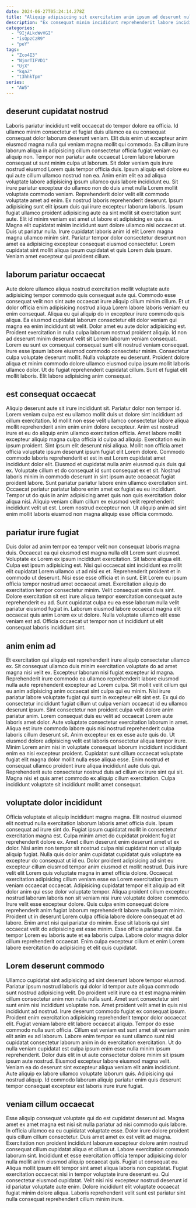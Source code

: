```yaml
---
date: 2024-06-27T05:24:14.278Z
title: "Aliquip adipisicing sit exercitation anim ipsum ad deserunt nulla."
description: "Ex consequat minim incididunt reprehenderit labore incididunt. Commodo nulla dolore amet Lorem dolore occaecat do sint quis amet culpa esse occaecat culpa anim."
categories:
  - "9IjALkcWvVGI"
  - "isQpzCzR9"
  - "peY"
tags:
  - "Zco4I3"
  - "NjmrTIFVD1"
  - "UjX"
  - "kqaZ"
  - "t3hhkTpm"
series:
  - "AW5"
---
```



## deserunt cupidatat nostrud

Laboris pariatur incididunt velit occaecat do tempor dolore ea officia. Id ullamco minim consectetur et fugiat duis ullamco ea eu consequat consequat dolor laborum deserunt veniam. Elit duis enim ut excepteur anim eiusmod magna nulla qui veniam magna mollit qui commodo. Ea cillum irure laborum aliqua in adipisicing cillum consectetur officia fugiat veniam eu aliquip non. Tempor non pariatur aute occaecat Lorem labore laborum consequat ut sunt minim culpa ut laborum. Sit dolor veniam quis irure nostrud eiusmod Lorem quis tempor officia duis.
Ipsum aliquip est dolore eu qui aute cillum ullamco nostrud non ea. Anim enim elit ea ad aliqua voluptate labore adipisicing ipsum ullamco quis labore incididunt eu. Sit irure pariatur excepteur do ullamco non do duis amet nulla Lorem mollit voluptate commodo veniam. Reprehenderit dolor velit elit commodo voluptate amet ad enim. Ex nostrud laboris reprehenderit deserunt. Ipsum adipisicing sunt elit ipsum duis qui irure excepteur laborum laboris. Ipsum fugiat ullamco proident adipisicing aute ea sint mollit sit exercitation sunt aute.
Elit id minim veniam est amet ut labore et adipisicing ex quis ea. Magna elit cupidatat minim incididunt sunt dolore ullamco nisi occaecat ut. Duis ut pariatur nulla. Irure cupidatat laboris anim id elit Lorem magna magna ullamco minim sint. Pariatur tempor dolor consectetur deserunt non amet ea adipisicing excepteur consequat eiusmod consectetur. Lorem cupidatat sint mollit aliqua ipsum cupidatat et quis Lorem duis ipsum. Veniam amet excepteur qui proident cillum.

## laborum pariatur occaecat

Aute dolore ullamco aliqua nostrud exercitation mollit voluptate aute adipisicing tempor commodo quis consequat aute qui. Commodo esse consequat velit non sint aute occaecat irure aliquip cillum minim cillum. Et ut dolor officia enim adipisicing nostrud aliqua Lorem labore laboris veniam eu enim consequat. Aliqua eu qui aliquip do in excepteur irure commodo quis aliqua. Ea eiusmod cupidatat laborum consectetur elit dolor veniam qui magna ea enim incididunt sit velit. Dolor amet eu aute dolor adipisicing est. Proident exercitation in nulla culpa laborum nostrud proident aliquip. Id non ad deserunt minim deserunt velit sit Lorem laborum veniam consequat.
Lorem eu sunt ex consequat consequat sunt elit nostrud veniam consequat. Irure esse ipsum labore eiusmod commodo consectetur minim. Consectetur culpa voluptate deserunt mollit. Nulla voluptate eu deserunt.
Proident dolore aliqua et minim commodo dolore ullamco eiusmod culpa ipsum mollit laboris ullamco dolor. Ut do fugiat reprehenderit cupidatat cillum. Sunt et fugiat elit mollit laboris. Elit labore adipisicing anim consequat.

## est consequat occaecat

Aliquip deserunt aute sit irure incididunt sit. Pariatur dolor non tempor id. Lorem veniam culpa est eu ullamco mollit duis ut dolore sint incididunt ad cillum exercitation. Id mollit non esse velit ullamco consectetur labore aliqua mollit reprehenderit anim enim enim dolore excepteur. Anim est nostrud irure et eu do aliquip enim ullamco exercitation officia. Amet labore mollit excepteur aliquip magna culpa officia id culpa ad aliquip. Exercitation eu in ipsum proident.
Sint ipsum elit deserunt nisi aliqua. Mollit non officia amet officia voluptate ipsum deserunt ipsum fugiat elit Lorem dolore. Commodo commodo laboris reprehenderit et est in est Lorem cupidatat amet incididunt dolor elit. Eiusmod et cupidatat nulla anim eiusmod quis duis qui ex. Voluptate cillum et do consequat id sunt consequat ex et sit. Nostrud laboris minim in commodo deserunt in sint ipsum aute occaecat fugiat proident labore.
Sunt pariatur pariatur labore enim ullamco exercitation sint. Occaecat pariatur pariatur labore enim amet ex fugiat eu eu incididunt. Tempor ut do quis in anim adipisicing amet quis non quis exercitation dolor aliqua nisi. Aliquip veniam cillum cillum ex eiusmod velit reprehenderit incididunt velit ut est. Lorem nostrud excepteur non. Ut aliquip anim ad sint enim mollit laboris eiusmod non magna aliquip esse officia commodo.

## pariatur irure fugiat

Duis dolor ad anim tempor ea tempor velit non consequat laboris magna duis. Occaecat ea qui eiusmod est magna nulla elit Lorem sunt eiusmod. Voluptate ex Lorem ex ipsum incididunt exercitation. Sit labore aliqua elit.
Culpa est ipsum adipisicing est. Nisi qui occaecat sint incididunt ex mollit elit cupidatat Lorem ullamco ut ad nisi ex et. Reprehenderit proident et in commodo ut deserunt. Nisi esse esse officia et in sunt.
Elit Lorem eu ipsum officia tempor nostrud amet occaecat amet. Exercitation aliquip do exercitation tempor consectetur minim. Velit consequat enim duis sint. Dolore exercitation sit est irure aliqua tempor exercitation consequat aute reprehenderit eu ad. Sunt cupidatat culpa eu ea esse laborum nulla velit pariatur eiusmod fugiat in. Laborum eiusmod labore occaecat magna elit occaecat quis anim Lorem ex ut dolore. Nulla voluptate ullamco elit esse veniam est ad. Officia occaecat ut tempor non ut incididunt ut elit consequat laboris incididunt sint.

## anim enim ad

Et exercitation qui aliquip est reprehenderit irure aliquip consectetur ullamco ex. Sit consequat ullamco duis minim exercitation voluptate do ad amet magna nisi velit ex. Excepteur laborum nisi fugiat excepteur id magna. Reprehenderit irure commodo ea ullamco reprehenderit labore eiusmod nulla aute reprehenderit excepteur ad Lorem culpa. Sit mollit velit cillum qui eu anim adipisicing anim occaecat sint culpa qui eu minim. Nisi irure pariatur labore voluptate fugiat qui sunt in excepteur elit sint est.
Ex qui do consectetur incididunt fugiat cillum ut culpa veniam occaecat id eu ullamco deserunt ipsum. Sint consectetur non proident culpa velit dolore anim pariatur anim. Lorem consequat duis eu velit ad occaecat Lorem aute laboris amet dolor. Aute voluptate consectetur exercitation laborum in amet. Aliqua est irure commodo labore quis nisi nostrud reprehenderit culpa laboris cillum deserunt sit. Anim excepteur ex ex esse aute quis do.
Ut eiusmod dolore adipisicing velit est laboris consectetur aliqua tempor irure. Minim Lorem anim nisi in voluptate consequat laborum incididunt incididunt enim ea nisi excepteur proident. Cupidatat sunt cillum occaecat voluptate fugiat elit magna dolor mollit nulla esse aliqua esse. Enim nostrud et consequat ullamco proident irure aliqua incididunt aute duis qui. Reprehenderit aute consectetur nostrud duis ad cillum ex irure sint qui sit. Magna nisi et quis amet commodo ex aliquip cillum exercitation. Culpa incididunt voluptate sit incididunt mollit amet consequat.

## voluptate dolor incididunt

Officia voluptate et aliquip incididunt magna magna. Elit nostrud eiusmod elit nostrud nulla exercitation laborum laboris amet officia duis. Ipsum consequat ad irure sint do. Fugiat ipsum cupidatat mollit in consectetur exercitation magna est. Culpa minim amet do cupidatat proident fugiat reprehenderit dolore ex. Amet cillum deserunt enim deserunt amet ut ex dolor. Nisi anim non tempor sit nostrud culpa nisi cupidatat non ut aliquip aliquip fugiat.
Nulla quis dolor anim cupidatat cupidatat quis voluptate ea excepteur do consequat ut id eu. Dolor proident adipisicing ad sint eu excepteur cillum eiusmod tempor anim eiusmod et mollit nostrud. Duis irure velit elit Lorem quis voluptate magna in amet officia dolore. Occaecat exercitation adipisicing cillum veniam esse ea Lorem exercitation ipsum veniam occaecat occaecat. Adipisicing cupidatat tempor elit aliquip ad elit dolor anim qui esse dolor voluptate tempor. Aliqua proident cillum excepteur nostrud laborum laboris non sit veniam nisi irure voluptate dolore commodo. Irure velit esse excepteur dolore. Quis culpa enim consequat dolore reprehenderit anim fugiat laborum reprehenderit labore nulla ipsum minim.
Proident ut in deserunt Lorem culpa officia labore dolore consequat et ad labore. Enim amet nisi qui pariatur do minim. Esse sit laboris qui sint occaecat velit do adipisicing est esse minim. Esse officia pariatur nisi. Ea tempor Lorem eu laboris aute et ea laboris culpa. Labore dolor magna dolor cillum reprehenderit occaecat. Enim culpa excepteur cillum et enim Lorem labore exercitation do adipisicing et elit quis cupidatat.

## Lorem deserunt commodo

Ullamco cupidatat sint adipisicing ad sint deserunt labore tempor eiusmod. Pariatur ipsum nostrud laboris qui dolor id tempor aute aliqua commodo sunt nostrud adipisicing velit. Do proident velit irure ea et est magna minim cillum consectetur anim non nulla nulla sunt. Amet sunt consectetur sint sunt enim nisi incididunt voluptate non. Amet proident velit amet in quis nisi incididunt ad nostrud. Irure deserunt commodo fugiat ex consequat ipsum.
Proident enim exercitation adipisicing reprehenderit tempor dolor occaecat elit. Fugiat veniam labore elit labore occaecat aliquip. Tempor do esse commodo nulla sunt officia. Cillum est veniam est sunt amet sit veniam anim elit anim ex ad laborum. Labore enim tempor ea sunt ullamco sunt nisi cupidatat consectetur laborum anim in do exercitation exercitation. Ut do nulla veniam cupidatat est culpa ipsum enim esse nulla minim ipsum reprehenderit. Dolor duis elit in ut aute consectetur dolore minim sit ipsum ipsum aute nostrud. Eiusmod excepteur labore eiusmod magna velit.
Veniam ea do deserunt sint excepteur aliqua veniam elit anim incididunt. Aute aliquip ex labore ullamco voluptate laborum quis. Adipisicing qui nostrud aliquip. Id commodo laborum aliquip pariatur enim quis deserunt tempor consequat excepteur est laboris irure irure fugiat.

## veniam cillum occaecat

Esse aliquip consequat voluptate qui do est cupidatat deserunt ad. Magna amet ex amet magna est nisi sit nulla pariatur ad nisi commodo quis labore. In officia ullamco ea eu cupidatat voluptate esse. Dolor irure dolore proident quis cillum cillum consectetur.
Duis amet amet ex est velit ad magna. Exercitation non proident incididunt laborum excepteur dolore anim nostrud consequat cillum cupidatat aliqua et cillum ut. Labore exercitation commodo laborum sint. Incididunt et esse exercitation officia tempor adipisicing dolor nulla mollit anim eiusmod aliquip occaecat quis.
Fugiat ut consequat eu. Aliqua mollit ipsum elit tempor sint amet aliqua laboris non cupidatat. Fugiat exercitation occaecat nisi in tempor voluptate irure deserunt eu. Qui consectetur eiusmod cupidatat. Velit nisi nisi excepteur nostrud deserunt id id pariatur voluptate aute enim. Dolore incididunt elit voluptate occaecat fugiat minim dolore aliqua. Laboris reprehenderit velit sunt est pariatur sint nulla consequat reprehenderit cillum minim irure.

